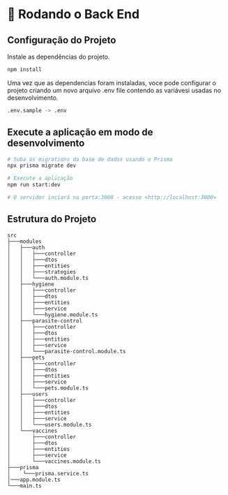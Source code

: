 # 🎲 Rodando o Back End

## Configuração do Projeto

Instale as dependências do projeto.

```bash
npm install
```

Uma vez que as dependencias foram instaladas, voce pode configurar o projeto criando um novo arquivo .env file contendo as variávesi usadas no desenvolvimento.

```bash
.env.sample -> .env
```

## Execute a aplicação em modo de desenvolvimento

```bash
# Suba as migrations da base de dados usando o Prisma
npx prisma migrate dev

# Execute a aplicação
npm run start:dev

# O servidor inciará na porta:3000 - acesse <http://localhost:3000>
```

## Estrutura do Projeto

```shell
src
├───modules
│   ├───auth
│   │   ├───controller
│   │   ├───dtos
│   │   ├───entities
│   │   ├───strategies
│   │   └───auth.module.ts
│   ├───hygiene
│   │   ├───controller
│   │   ├───dtos
│   │   ├───entities
│   │   ├───service
│   │   └───hygiene.module.ts
│   ├───parasite-control
│   │   ├───controller
│   │   ├───dtos
│   │   ├───entities
│   │   ├───service
│   │   └───parasite-control.module.ts
│   ├───pets
│   │   ├───controller
│   │   ├───dtos
│   │   ├───entities
│   │   ├───service
│   │   └───pets.module.ts
│   ├───users
│   │   ├───controller
│   │   ├───dtos
│   │   ├───entities
│   │   ├───service
│   │   └───users.module.ts
│   └───vaccines
│       ├───controller
│       ├───dtos
│       ├───entities
│       ├───service
│       └───vaccines.module.ts
├───prisma
│    └───prisma.service.ts
│───app.module.ts
└───main.ts
```
